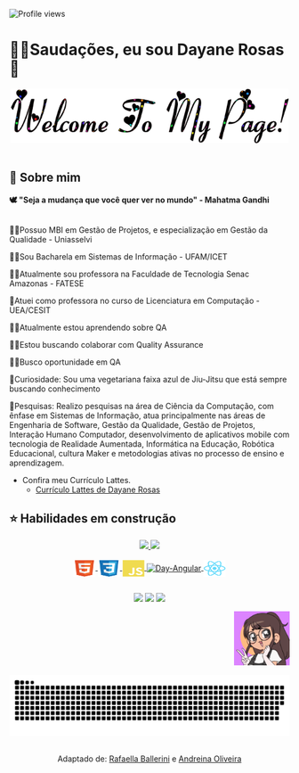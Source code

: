 ![Profile views](https://gpvc.arturio.dev/dayane-rosas)
<div>
  <h1 align="left">
  👋🏼Saudações, eu sou Dayane Rosas🥰
  </h1>
<div align="center">
  <a href="https://github.com/dayane-rosas">
    <img src="welcome.gif" width="500">
  </a>
</div>
<br>
</div>

## 🍃 Sobre mim
<div align='left'>
  <b> 🕊 "Seja a mudança que você quer ver no mundo" - Mahatma Gandhi</b>
</div><br>

  <p align="left">
👩‍🎓Possuo MBI em Gestão de Projetos, e especialização em Gestão da Qualidade - Uniasselvi
<p align="left">
  <p align="left">
👩‍🎓Sou Bacharela em Sistemas de Informação - UFAM/ICET
<p align="left">
<p align="left">
👩‍🏫Atualmente sou professora na Faculdade de Tecnologia Senac Amazonas - FATESE
<p align="left">
  <p align="left">
👩‍Atuei como professora no curso de Licenciatura em Computação - UEA/CESIT
  <p align="left">
👩‍💻Atualmente estou aprendendo sobre QA
  <p align="left">
🙅‍♀️Estou buscando colaborar com Quality Assurance
  <p align="left">
💁‍♀️Busco oportunidade em QA
  <p align="left">
🌱Curiosidade: Sou uma vegetariana faixa azul de Jiu-Jitsu que está sempre buscando conhecimento</p>
</p>
<p align="left">
🧠Pesquisas: Realizo pesquisas na área de Ciência da Computação, com ênfase em Sistemas de Informação, atua principalmente nas áreas de Engenharia de Software, Gestão da Qualidade, Gestão de Projetos, Interação Humano Computador, desenvolvimento de aplicativos mobile com tecnologia de Realidade Aumentada, Informática na Educação, Robótica Educacional, cultura Maker e metodologias ativas no processo de ensino e aprendizagem.</p>

- Confira meu Currículo Lattes. 
  - <a href='https://lattes.cnpq.br/1373785563610025'>Currículo Lattes de Dayane Rosas</a>

</div>

 ## ⭐️ Habilidades em construção
<div align="center">

<div> 
  </div>

<div align="center">
  <a href="https://github.com/dayane-rosas">
  <img reght="180em" src="https://github-readme-stats.vercel.app/api?username=dayane-rosas&show_icons=true&theme=radical&include_all_commits=true&count_private=true"/>
  <img reght="180em" src="https://github-readme-stats.vercel.app/api/top-langs/?username=dayane-rosas&layout=compact&langs_count=7&theme=radical"/>
</div>
  
<div style="display: inline_block"><br>
  <img align="center" alt="Day-HTML" height="30" width="40" src="https://raw.githubusercontent.com/devicons/devicon/master/icons/html5/html5-original.svg">
  <img align="center" alt="Day-CSS" height="30" width="40" src="https://raw.githubusercontent.com/devicons/devicon/master/icons/css3/css3-original.svg">
  <img align="center" alt="Day-Js" height="30" width="40" src="https://raw.githubusercontent.com/devicons/devicon/master/icons/javascript/javascript-plain.svg">
  <img align="center" alt="Day-Angular" height="30" width="40" src="https://cdn.jsdelivr.net/gh/devicons/devicon/icons/angularjs/angularjs-original.svg">
  <img align="center" alt="Day-React" height="30" width="40" src="https://raw.githubusercontent.com/devicons/devicon/master/icons/react/react-original.svg">
</div>
  
 ##

<div> 

 <a href="https://discord.com/channels/@me" target="_blank"><img src="https://img.shields.io/badge/Discord-7289DA?style=for-the-badge&logo=discord&logoColor=white" target="_blank"></a>
<a href = "mailto:dayanerosas@gmail.com"><img src="https://img.shields.io/badge/Gmail-D14836?style=for-the-badge&logo=gmail&logoColor=white" target="_blank"></a>
<a href="https://www.linkedin.com/in/dayane-rosas-de-souza-22b9b2104/" target="_blank"><img src="https://img.shields.io/badge/-LinkedIn-%230077B5?style=for-the-badge&logo=linkedin&logoColor=white" target="_blank"></a> 

<div align="right">
  <a href="https://github.com/dayane-rosas/dayanerosas/blob/main/ezgif.com-gif-maker.gif">
    <img src="ezgif.com-gif-maker.gif" width="100">
  </a>
</div>
<div align="center">

  ![Snake animation](https://github.com/dayane-rosas/dayanerosas/blob/output/github-contribution-grid-snake.svg)
  
  </div>

 ##

<div> 
</div>
<div align="center">
  <p>Adaptado de: <a href="https://github.com/rafaballerini">Rafaella Ballerini</a> e <a href="https://github.com/andreinaoliveira">Andreina Oliveira</a> </p> 
</div>
